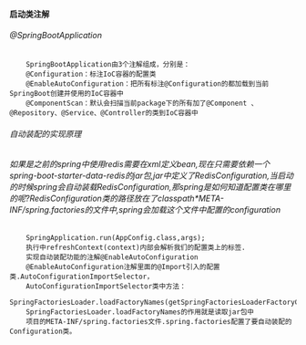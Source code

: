 #### 启动类注解
###### @SpringBootApplication

        SpringBootApplication由3个注解组成，分别是：
        @Configuration：标注IoC容器的配置类
        @EnableAutoConfiguration：把所有标注@Configuration的都加载到当前SpringBoot创建并使用的IoC容器中
        @ComponentScan：默认会扫描当前package下的所有加了@Component 、@Repository、@Service、@Controller的类到IoC容器中
###### 自动装配的实现原理
###### 如果是之前的spring中使用redis需要在xml定义bean,现在只需要依赖一个spring-boot-starter-data-redis的jar包,jar中定义了RedisConfiguration,当启动的时候spring会自动装载RedisConfiguration,那spring是如何知道配置类在哪里的呢?RedisConfiguration类的路径放在了classpath*META-INF/spring.factories的文件中,spring会加载这个文件中配置的configuration

        SpringApplication.run(AppConfig.class,args);
        执行中refreshContext(context)内部会解析我们的配置类上的标签.
        实现自动装配功能的注解@EnableAutoConfiguration
        @EnableAutoConfiguration注解里面的@Import引入的配置类.AutoConfigurationImportSelector，
        AutoConfigurationImportSelector类中方法：
        SpringFactoriesLoader.loadFactoryNames(getSpringFactoriesLoaderFactoryClass(),getBeanClassLoader());
        SpringFactoriesLoader.loadFactoryNames的作用就是读取jar包中
        项目的META-INF/spring.factories文件.spring.factories配置了要自动装配的Configuration类。

